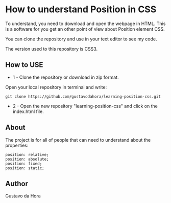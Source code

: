 # How to understand Position in CSS

To understand, you need to download and open the webpage in HTML. 
This is a software for you get an other point of view about Position element CSS.

You can clone the repository and use in your text editor to see my code.

The version used to this repository is CSS3.

## How to USE

* 1 - Clone the repository or download in zip format.

Open your local repository in terminal and write:

```
git clone https://github.com/gustavodahora/learning-position-css.git
```

* 2 - Open the new repository "learning-position-css" and click on the index.html file.

## About

The project is for all of people that can need to understand about the properties:

```
position: relative;
position: absolute;
position: fixed;
position: static;
```

## Author

Gustavo da Hora